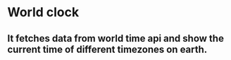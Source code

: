 # World clock 
## It fetches data from world time api and show the current time of different timezones on earth.
